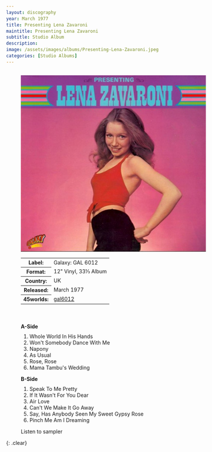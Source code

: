 ```yaml
---
layout: discography
year: March 1977
title: Presenting Lena Zavaroni
maintitle: Presenting Lena Zavaroni
subtitle: Studio Album
description: 
image: /assets/images/albums/Presenting-Lena-Zavaroni.jpeg
categories: [Studio Albums]
---
```


<figure class="fig1" id="galaxy">
<img src="/assets/images/albums/Presenting-Lena-Zavaroni.jpeg" class="full-width" alt="Front Cover for the album Presenting Lena Zavaroni (1977)" />
<figcaption>
<table>
<tr><th>Label:</th><td>Galaxy: GAL 6012</td></tr>
<tr><th>Format:</th><td>12" Vinyl, 33⅓ Album</td></tr>
<tr><th>Country:</th><td>UK</td></tr>
<tr><th>Released:</th><td>March 1977</td></tr>
<tr class="split"><th>45worlds:</th><td><a class="external-link" href="http://www.45worlds.com/vinyl/album/gal6012">gal6012</a></td></tr>
</table>
</figcaption>
</figure>

<figure class="fig2" id="Tracks">
<figcaption>
<strong>A-Side</strong>
</figcaption>
<ol>
<li>Whole World In His Hands</li>
<li>Won't Somebody Dance With Me</li>
<li>Napony</li>
<li>As Usual</li>
<li>Rose, Rose</li>
<li>Mama Tambu's Wedding</li>
</ol>
<figcaption>
<strong>B-Side</strong>
</figcaption>
<ol>
<li>Speak To Me Pretty</li>
<li>If It Wasn't For You Dear</li>
<li>Air Love</li>
<li>Can't We Make It Go Away</li>
<li>Say, Has Anybody Seen My Sweet Gypsy Rose</li>
<li>Pinch Me Am I Dreaming</li>
</ol>

<div data-video="A3t7-62XEaE" data-autoplay="0" data-loop="1" id="youtube-audio"></div>Listen to sampler
<script src="https://www.youtube.com/iframe_api"></script>
<script src="/assets/js/yt.js"></script>
</figure>

<br />{: .clear}

<style>
.fig1 {float:left; width:49%;}

.fig2 {float:right; width:49%;}

.fig3 {float:right; width:100%;}

figcaption {float:left; width:100%;}

@media screen and (orientation:portrait) {
.padding {margin-bottom:0;}
.fig1, .fig2 {float:left; width:100%;}
figcaption {float:left; width:100%; margin-bottom: 10px;}
}
</style>

